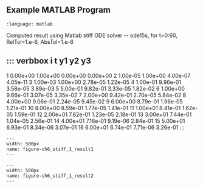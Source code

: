 ## Example MATLAB Program

```{literalinclude} /codes/ch6_stiff_1.m
:language: matlab
```


Computed result using Matlab stiff ODE solver -- ode15s, for t=0:60,
RelTol=1.e-6, AbsTol=1.e-6

::: verbbox
 i      t         y1         y2         y3 
------------------------------------------------
 1   0.00e+00   1.00e+00   0.00e+00   0.00e+00
 2   1.00e-05   1.00e+00   4.00e-07   4.05e-11
 3   1.00e-03   1.00e+00   2.78e-05   1.22e-05
 4   1.00e-01   9.96e-01   3.58e-05   3.89e-03
 5   5.00e-01   9.82e-01   3.33e-05   1.82e-02
 6   1.00e+00   9.66e-01   3.07e-05   3.35e-02
 7   2.00e+00   9.42e-01   2.70e-05   5.84e-02
 8   4.00e+00   9.06e-01   2.24e-05   9.45e-02
 9   6.00e+00   8.79e-01   1.96e-05   1.21e-01
10   8.00e+00   8.59e-01   1.77e-05   1.41e-01
11   1.00e+01   8.41e-01   1.62e-05   1.59e-01
12   2.00e+01   7.82e-01   1.23e-05   2.18e-01
13   3.00e+01   7.44e-01   1.04e-05   2.56e-01
14   4.00e+01   7.16e-01   9.19e-06   2.84e-01
15   5.00e+01   6.93e-01   8.34e-06   3.07e-01
16   6.00e+01   6.74e-01   7.71e-06   3.26e-01
:::


```{figure} /images/07/ch6_stiff_1_result1.svg
---
width: 500px
name: figure-ch6_stiff_1_result1
---
```

```{figure} /images/07/ch6_stiff_1_result2.svg
---
width: 500px
name: figure-ch6_stiff_1_result2
---
```